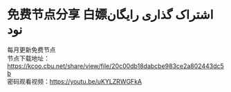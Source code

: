 # 免费节点分享 白嫖اشتراک گذاری رایگان نود
每月更新免费节点   
节点下载地址：  https://kcoo.cbu.net/share/view/file/20c00db18dabcbe983ce2a802443dc5b  
密码观看视频：https://youtu.be/uKYLZRWGFkA

